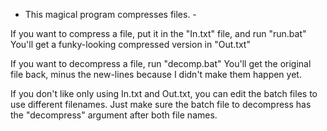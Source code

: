 - This magical program compresses files. -

If you want to compress a file, put it in the "In.txt" file, and run "run.bat"
You'll get a funky-looking compressed version in "Out.txt"

If you want to decompress a file, run "decomp.bat"
You'll get the original file back, minus the new-lines because I didn't make them happen yet.

If you don't like only using In.txt and Out.txt, you can edit the batch files to use different filenames. Just make sure the batch file to decompress has the "decompress" argument after both file names.